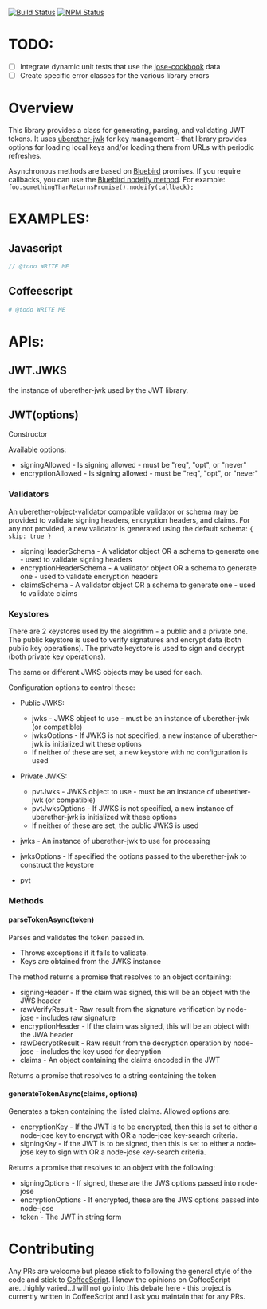 [![Build Status](https://travis-ci.org/UberEther/jwt.svg?branch=master)](https://travis-ci.org/UberEther/jwt)
[![NPM Status](https://badge.fury.io/js/uberether-jwt.svg)](http://badge.fury.io/js/uberether-jwt)

# TODO:
- [ ] Integrate dynamic unit tests that use the [jose-cookbook](https://github.com/ietf-jose/cookbook) data
- [ ] Create specific error classes for the various library errors

# Overview

This library provides a class for generating, parsing, and validating JWT tokens.  It uses [uberether-jwk](https://github.com/UberEther/jwk.git) for key management - that library provides options for loading local keys and/or loading them from URLs with periodic refreshes.

Asynchronous methods are based on [Bluebird](https://github.com/petkaantonov/bluebird) promises.  If you require callbacks, you can use the [Bluebird nodeify method](https://github.com/petkaantonov/bluebird/blob/master/API.md#nodeifyfunction-callback--object-options---promise).  For example: ```foo.somethingTharReturnsPromise().nodeify(callback);```

# EXAMPLES:

## Javascript
```js
// @todo WRITE ME
```

## Coffeescript
```coffeescript
# @todo WRITE ME
```

# APIs:

## JWT.JWKS 
the instance of uberether-jwk used by the JWT library.

## JWT(options)
Constructor

Available options:
- signingAllowed - Is signing allowed - must be "req", "opt", or "never"
- encryptionAllowed - Is signing allowed - must be "req", "opt", or "never"

### Validators

An uberether-object-validator compatible validator or schema may be provided to validate signing headers, encryption headers, and claims.  For any not provided, a new validator is generated using the default schema: ```{ skip: true }```
- signingHeaderSchema - A validator object OR a schema to generate one - used to validate signing headers
- encryptionHeaderSchema - A validator object OR a schema to generate one - used to validate encryption headers
- claimsSchema - A validator object OR a schema to generate one - used to validate claims

### Keystores
There are 2 keystores used by the alogrithm - a public and a private one.  The public keystore is used to verify signatures and encrypt data (both public key operations).  The private keystore is used to sign and decrypt (both private key operations).

The same or different JWKS objects may be used for each.

Configuration options to control these:
- Public JWKS:
	- jwks - JWKS object to use - must be an instance of uberether-jwk (or compatible)
	- jwksOptions - If JWKS is not specified, a new instance of uberether-jwk is initialized wit these options
	- If neither of these are set, a new keystore with no configuration is used
- Private JWKS:
	- pvtJwks - JWKS object to use - must be an instance of uberether-jwk (or compatible)
	- pvtJwksOptions - If JWKS is not specified, a new instance of uberether-jwk is initialized wit these options
	- If neither of these are set, the public JWKS is used
 
- jwks - An instance of uberether-jwk to use for processing
- jwksOptions - If specified the options passed to the uberether-jwk to construct the keystore
- pvt


### Methods

#### parseTokenAsync(token)
Parses and validates the token passed in.
- Throws exceptions if it fails to validate.
- Keys are obtained from the JWKS instance

The method returns a promise that resolves to an object containing:
- signingHeader - If the claim was signed, this will be an object with the JWS header
- rawVerifyResult - Raw result from the signature verification by node-jose - includes raw signature
- encryptionHeader - If the claim was signed, this will be an object with the JWA header
- rawDecryptResult - Raw result from the decryption operation by node-jose - includes the key used for decryption
- claims - An object containing the claims encoded in the JWT

Returns a promise that resolves to a string containing the token

#### generateTokenAsync(claims, options)
Generates a token containing the listed claims.  Allowed options are:
- encryptionKey - If the JWT is to be encrypted, then this is set to either a node-jose key to encrypt with OR a node-jose key-search criteria.
- signingKey - If the JWT is to be signed, then this is set to either a node-jose key to sign with OR a node-jose key-search criteria.

Returns a promise that resolves to an object with the following:
- signingOptions - If signed, these are the JWS options passed into node-jose
- encryptionOptions - If encrypted, these are the JWS options passed into node-jose
- token - The JWT in string form

# Contributing

Any PRs are welcome but please stick to following the general style of the code and stick to [CoffeeScript](http://coffeescript.org/).  I know the opinions on CoffeeScript are...highly varied...I will not go into this debate here - this project is currently written in CoffeeScript and I ask you maintain that for any PRs.